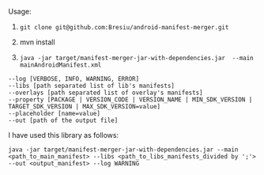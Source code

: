 Usage:

1. `git clone git@github.com:Bresiu/android-manifest-merger.git`

2. mvn install

3. `java -jar target/manifest-merger-jar-with-dependencies.jar  --main mainAndroidManifest.xml`

```
--log [VERBOSE, INFO, WARNING, ERROR]
--libs [path separated list of lib's manifests]
--overlays [path separated list of overlay's manifests]
--property [PACKAGE | VERSION_CODE | VERSION_NAME | MIN_SDK_VERSION | TARGET_SDK_VERSION | MAX_SDK_VERSION=value]
--placeholder [name=value]
--out [path of the output file]
```

I have used this library as follows:

`java -jar target/manifest-merger-jar-with-dependencies.jar --main <path_to_main_manifest> --libs <path_to_libs_manifests_divided by ';'> --out <output_manifest> --log WARNING`


